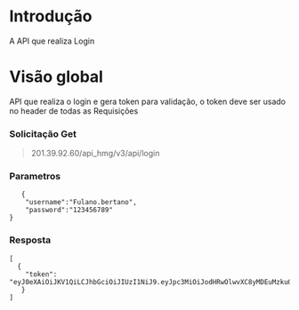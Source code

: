 
# Introdução
A API que realiza Login

# Visão global
API que realiza o login e gera token para validação, o token deve ser usado no header de todas as Requisições

### Solicitação Get
> 201.39.92.60/api_hmg/v3/api/login

### Parametros
```JS
   {
    "username":"Fulano.bertano",
    "password":"123456789"
}
```

### Resposta
```JS
[  
  {
    "token": "eyJ0eXAiOiJKV1QiLCJhbGciOiJIUzI1NiJ9.eyJpc3MiOiJodHRwOlwvXC8yMDEuMzkuOTIuNjBcL2FwaV9obWdcL3YzXC9hcGlcL2xvZ2luIiwiaWF0IjoxNTUyNDI0NDU5LCJleHAiOjE1NTI0MjgwNTksIm5iZiI6MTU1MjQyNDQ1OSwianRpIjoiWXhtYUlqR0VpVFppRDdTUyIsInN1YiI6MjUyMCwicHJ2IjoiODdlMGFmMWVmOWZkMTU4MTJmZGVjOTcxNTNhMTRlMGIwNDc1NDZhYSIsImlkQmFzZSI6MiwibmFtZSI6IkFOVE9OSU8gV0lMTElBTiBCQVJST1MgTElNQSIsInVzZXJuYW1lIjoiQU5UT05JTy5MSU1BIn0.O_xX5M6SUIKTnJMdhMTvdgFtQ8N_cXZcHbgHn3LaUh0"
   }
]
```

   




